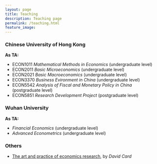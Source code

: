 ```yaml
---
layout: page
title: Teaching
description: Teaching page
permalink: /teaching.html
feature_image: 
---
```


### Chinese University of Hong Kong
**As TA:**
- ECON1011 *Mathematical Methods in Economics* (undergraduate level)
- ECON2011 *Basic Microeconomics* (undergraduate level)
- ECON2021 *Basic Macroeconomics* (undergraduate level)
- ECON3370 *Business Evironment in China* (undergraduate level)
- ECON5542 *Analysis of Fiscal and Monetary Policy in China* (postgraduate level)
- ECON5851 *Research Development Project* (postgraduate level)

### Wuhan University
**As TA:**
- *Financial Economics* (undergraduate level)
- *Advanced Econometrics* (undergraduate level)

### Others
- [The art and practice of economics research](assets/pdf/Card.pdf), by *David Card*
